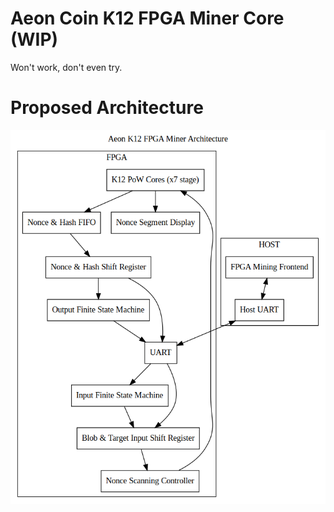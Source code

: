 # Aeon Coin K12 FPGA Miner Core (WIP)

Won't work, don't even try.

# Proposed Architecture
![Proposed Architecture](https://raw.githubusercontent.com/NeoChen1024/Aeon-K12-FPGA-Miner/master/arch.png)
